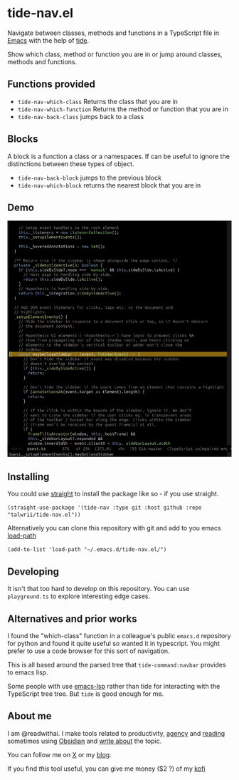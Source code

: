 # tide-nav.el
Navigate between classes, methods and functions in a TypeScript file in [Emacs](https://www.gnu.org/software/emacs/) with the help of [tide](https://github.com/ananthakumaran/tide).

Show which class, method or function you are in or jump around classes, methods and functions.

## Functions provided
- `tide-nav-which-class` Returns the class that you are in
- `tide-nav-which-function` Returns the method or function that you are in
- `tide-nav-back-class` jumps back to a class

## Blocks
A block is a function a class or a namespaces. If can be useful to ignore the distinctions between these types of object.

- `tide-nav-back-block` jumps to the previous block
- `tide-nav-which-block` returns the nearest block that you are in

## Demo
![Demo](demo.gif)

## Installing
You could use [straight](https://github.com/radian-software/straight.el) to install the package like so - if you use straight.

```
(straight-use-package '(tide-nav :type git :host github :repo "talwrii/tide-nav.el"))
```

Alternatively you can clone this repository with git and add to you emacs [load-path](https://www.gnu.org/software/emacs/manual/html_node/use-package/Load-path.html)

```
(add-to-list 'load-path "~/.emacs.d/tide-nav.el/")
```

## Developing
It isn't that too hard to develop on this repository. You can use `playground.ts` to explore interesting edge cases.

## Alternatives and prior works
I found the "which-class" function in a colleague's public `emacs.d` repository for python and found it quite useful so wanted it in typescript. You might prefer to use a code browser for this sort of navigation.

This is all based around the parsed tree that `tide-command:navbar` provides to emacs lisp.

Some people with use [emacs-lsp](https://github.com/emacs-lsp/lsp-mode) rather than tide for interacting with the TypeScript tree tree. But `tide` is good enough for me.

## About me
I am @readwithai. I make tools related to productivity, [agency](https://readwithai.substack.com/p/reading-and-agency) and [reading](https://readwithai.substack.com/p/what-is-reading-broadly-defined) sometimes using [Obsidian](https://readwithai.substack.com/p/what-exactly-is-obsidian) and [write about](https://readwithai.substack.com/) the topic.

You can follow me on <a href="https://x.com">X</a> or my <a href="https://readwithai.substack.com">blog</a>.

If you find *this* tool useful, you can give me money ($2 ?) of my [kofi](https://ko-fi.com/readwithai)
